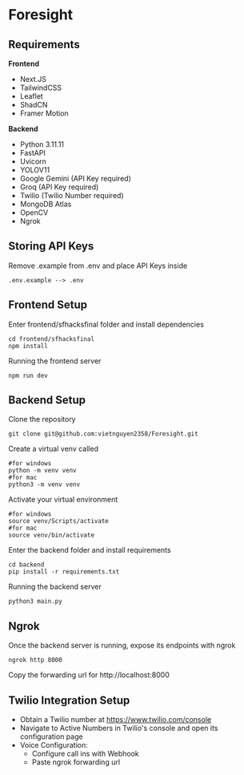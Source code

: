 # Foresight

## Requirements
**Frontend**
* Next.JS
* TailwindCSS
* Leaflet
* ShadCN
* Framer Motion

**Backend**
* Python  3.11.11
* FastAPI
* Uvicorn
* YOLOV11
* Google Gemini (API Key required)
* Groq (API Key required)
* Twilio (Twilio Number required)
* MongoDB Atlas
* OpenCV
* Ngrok 

## Storing API Keys
Remove .example from .env and place API Keys inside
```
.env.example --> .env
```

## Frontend Setup
Enter frontend/sfhacksfinal folder and install dependencies
```
cd frontend/sfhacksfinal
npm install
```
Running the frontend server
```
npm run dev
```

## Backend Setup
Clone the repository
```
git clone git@github.com:vietnguyen2358/Foresight.git
```
Create a virtual venv called
```
#for windows
python -m venv venv
#for mac
python3 -m venv venv
```
Activate your virtual environment
```
#for windows
source venv/Scripts/activate
#for mac
source venv/bin/activate
```
Enter the backend folder and install requirements
```
cd backend
pip install -r requirements.txt
```
Running the backend server
```
python3 main.py
```

## Ngrok
Once the backend server is running, expose its endpoints with ngrok
```
ngrok http 8000
```
Copy the forwarding url for http://localhost:8000

## Twilio Integration Setup
* Obtain a Twilio number at https://www.twilio.com/console <br />
* Navigate to Active Numbers in Twilio's console and open its configuration page <br />
* Voice Configuration: 
  * Configure call ins with Webhook
  * Paste ngrok forwarding url
